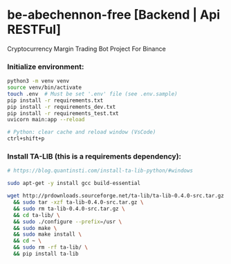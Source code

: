 # be-abechennon-free [Backend | Api RESTFul]
Cryptocurrency Margin Trading Bot Project For Binance

### Initialize environment:
```bash
python3 -m venv venv
source venv/bin/activate
touch .env  # Must be set '.env' file (see .env.sample)
pip install -r requirements.txt
pip install -r requirements_dev.txt
pip install -r requirements_test.txt
uvicorn main:app --reload

# Python: clear cache and reload window (VsCode)
ctrl+shift+p

```

### Install TA-LIB (this is a requirements dependency):
```bash
# https://blog.quantinsti.com/install-ta-lib-python/#windows

sudo apt-get -y install gcc build-essential

wget http://prdownloads.sourceforge.net/ta-lib/ta-lib-0.4.0-src.tar.gz \
  && sudo tar -xzf ta-lib-0.4.0-src.tar.gz \
  && sudo rm ta-lib-0.4.0-src.tar.gz \
  && cd ta-lib/ \
  && sudo ./configure --prefix=/usr \
  && sudo make \
  && sudo make install \
  && cd ~ \
  && sudo rm -rf ta-lib/ \
  && pip install ta-lib
```
